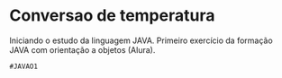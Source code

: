 # Conversao de temperatura

Iniciando o estudo da linguagem JAVA. Primeiro exercício da formação JAVA com orientação a objetos (Alura).

```
#JAVAO1
```

